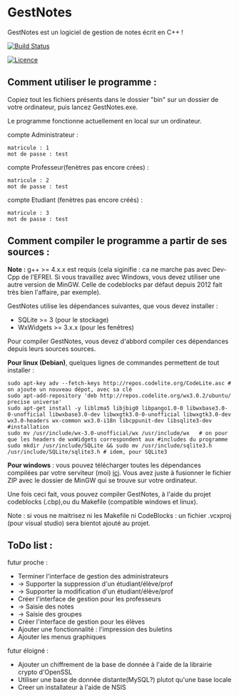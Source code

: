 # GestNotes
GestNotes est un logiciel de gestion de notes écrit en C++ !

[![Build Status](https://travis-ci.org/gusfl/GestNotes.svg)](https://travis-ci.org/gusfl/GestNotes)

[![Licence](https://img.shields.io/hexpm/l/plug.svg)](https://fr.wikipedia.org/wiki/Licence_Apache)

## Comment utiliser le programme : 

Copiez tout les fichiers présents dans le dossier "bin" sur un dossier de votre ordinateur, puis lancez GestNotes.exe.

Le programme fonctionne actuellement en local sur un ordinateur. 

compte Administrateur : 
```console
matricule : 1
mot de passe : test
```

compte Professeur(fenètres pas encore crées) : 
```console
matricule : 2
mot de passe : test
```

compte Etudiant (fenètres pas encore créés) : 
```console
matricule : 3
mot de passe : test
```

## Comment compiler le programme a partir de ses sources : 
**Note :**  g++ >= 4.x.x  est requis (cela siginifie : ca ne marche pas avec Dev-Cpp de l'EFREI. Si vous travaillez avec Windows, vous devez utiliser une autre version de MinGW. Celle de codeblocks par défaut depuis 2012 fait très bien l'affaire, par exemple).


GestNotes utilise les dépendances suivantes, que vous devez installer : 
- SQLite >= 3 (pour le stockage)
- WxWidgets >= 3.x.x (pour les fenêtres)

Pour compiler GestNotes, vous devez d'abbord compiler ces dépendances depuis leurs sources sources. 

**Pour linux (Debian)**, quelques lignes de commandes permettent de tout installer : 
 ```console 
sudo apt-key adv --fetch-keys http://repos.codelite.org/CodeLite.asc # on ajoute un nouveau dépot, avec sa clé
sudo apt-add-repository 'deb http://repos.codelite.org/wx3.0.2/ubuntu/ precise universe'
sudo apt-get install -y liblzma5 libjbig0 libpango1.0-0 libwxbase3.0-0-unofficial libwxbase3.0-dev libwxgtk3.0-0-unofficial libwxgtk3.0-dev wx3.0-headers wx-common wx3.0-i18n libcppunit-dev libsqlite3-dev #installation
sudo mv /usr/include/wx-3.0-unofficial/wx /usr/include/wx   # on pour que les headers de wxWidgets correspondent aux #includes du programme
sudo mkdir /usr/include/SQLite && sudo mv /usr/include/sqlite3.h /usr/include/SQLite/sqlite3.h # idem, pour SQLite3
```

**Pour windows** : 
vous pouvez télécharger toutes les dépendances compilées par votre serviteur (moi) [ici](https://mega.co.nz/#!F5EXzJpY!6W0L0zBizfhRYERPQND_8xvTLXvH4b509XSRd61qLqU). Vous avez juste à fusionner le fichier ZIP avec le dossier de MinGW qui se trouve sur votre ordinateur. 

Une fois ceci fait, vous pouvez compiler GestNotes, à l'aide du projet codeblocks (.cbp),ou du Makefile (compatible windows et linux).

Note : si vous ne maitrisez ni les Makefile ni CodeBlocks : un fichier .vcxproj (pour visual studio) sera bientot ajouté au projet.


## ToDo list : 

futur proche :
* Terminer l'interface de gestion des administrateurs
* -> Supporter la suppression d'un étudiant/élève/prof
* -> Supporter la modification d'un étudiant/élève/prof
* Créer l'interface de gestion pour les professeurs
* -> Saisie des notes
* -> Saisie des groupes
* Créer l'interface de gestion pour les élèves
* Ajouter une fonctionnalité : l'impression des buletins
* Ajouter les menus graphiques



futur éloigné : 
* Ajouter un chiffrement de la base de donnée à l'aide de la librairie crypto d'OpenSSL
* Utiliser une base de donnée distante(MySQL?) plutot qu'une base locale 
* Creer un installateur à l'aide de NSIS

